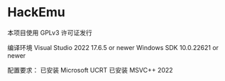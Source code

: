 # HackEmu

本项目使用 GPLv3 许可证发行

编译环境
Visual Studio 2022 17.6.5 or newer
Windows SDK 10.0.22621 or newer

配置要求：
已安装 Microsoft UCRT
已安装 MSVC++ 2022